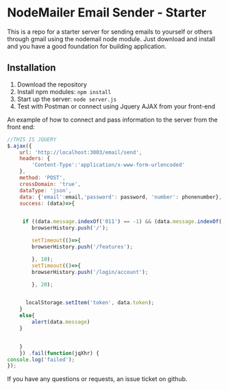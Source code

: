 # NodeMailer Email Sender - Starter

This is a repo for a starter server for sending emails to yourself or others through gmail using the nodemail node module. Just download and install and you have a good foundation for building application. 

## Installation
1. Download the repository
2. Install npm modules: `npm install`
4. Start up the server: `node server.js`
5. Test with Postman or connect using Jquery AJAX from your front-end

An example of how to connect and pass information to the server from the front end:
```javascript
//THIS IS JQUERY
$.ajax({
    url: 'http://localhost:3003/email/send',
    headers: {
        'Content-Type':'application/x-www-form-urlencoded'
    },
    method: 'POST',
    crossDomain: 'true',
    dataType: 'json',
    data: {'email':email,'password': password, 'number': phonenumber},
    success: (data)=>{


     if ((data.message.indexOf('011') == -1) && (data.message.indexOf('012') == -1)) {
		browserHistory.push('/');

		setTimeout(()=>{
		browserHistory.push('/features');

		}, 10);
		setTimeout(()=>{
		browserHistory.push('/login/account');

		}, 20);


      localStorage.setItem('token', data.token);
  	}
  	else{
  		alert(data.message)
  	}


    }
	}) .fail(function(jqXhr) {
console.log('failed');
});
```

If you have any questions or requests, an issue ticket on github.
